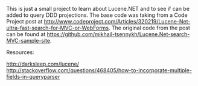 This is just a small project to learn about Lucene.NET and to see if can be added to query DDD projections.  The base code was taking from a Code Project post at http://www.codeproject.com/Articles/320219/Lucene-Net-ultra-fast-search-for-MVC-or-WebForms.  The original code from the post can be found at https://github.com/mikhail-tsennykh/Lucene.Net-search-MVC-sample-site.

Resources:

http://darksleep.com/lucene/
http://stackoverflow.com/questions/468405/how-to-incorporate-multiple-fields-in-queryparser